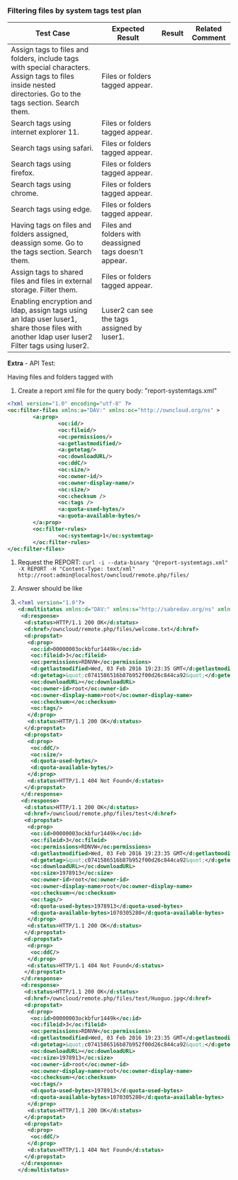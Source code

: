 ### Filtering files by system tags test plan

| Test Case                                | Expected Result                          | Result | Related Comment |
| ---------------------------------------- | ---------------------------------------- | ------ | --------------- |
| Assign tags to files and folders, include tags with special characters. Assign tags to files inside nested directories. Go to the tags section. Search them. | Files or folders tagged appear.          |        |                 |
| Search tags using internet explorer 11.  | Files or folders tagged appear.          |        |                 |
| Search tags using safari.                | Files or folders tagged appear.          |        |                 |
| Search tags using firefox.               | Files or folders tagged appear.          |        |                 |
| Search tags using chrome.                | Files or folders tagged appear.          |        |                 |
| Search tags using edge.                  | Files or folders tagged appear.          |        |                 |
| Having tags on files and folders assigned, deassign some. Go to the tags section. Search them. | Files and folders with deassigned tags doesn't appear. |        |                 |
| Assign tags to shared files and files in external storage. Filter them. | Files or folders tagged appear.          |        |                 |
| Enabling encryption and ldap, assign tags using an ldap user luser1, share those files with another ldap user luser2 Filter tags using luser2. | Luser2 can see the tags assigned by luser1. |        |                 |



**Extra** - API Test:

Having files and folders tagged with

1. Create a report xml file for the query body: "report-systemtags.xml"

``` xml
<?xml version="1.0" encoding="utf-8" ?>
<oc:filter-files xmlns:a="DAV:" xmlns:oc="http://owncloud.org/ns" >
        <a:prop>
                <oc:id/>
                <oc:fileid/>
                <oc:permissions/>
                <a:getlastmodified/>
                <a:getetag/>
                <oc:downloadURL/>
                <oc:ddC/>
                <oc:size/>
                <oc:owner-id/>
                <oc:owner-display-name/>
                <oc:size/>
                <oc:checksum />
                <oc:tags />
                <a:quota-used-bytes/>
                <a:quota-available-bytes/>
        </a:prop>
        <oc:filter-rules>
                <oc:systemtag>1</oc:systemtag>
        </oc:filter-rules>
</oc:filter-files>
```

1. Request the REPORT: `curl -i --data-binary "@report-systemtags.xml" -X REPORT -H "Content-Type: text/xml" http://root:admin@localhost/owncloud/remote.php/files/`
   
2. Answer should be like
   
3. ``` xml
   <?xml version="1.0"?>
   <d:multistatus xmlns:d="DAV:" xmlns:s="http://sabredav.org/ns" xmlns:oc="http://owncloud.org/ns">
    <d:response>
     <d:status>HTTP/1.1 200 OK</d:status>
     <d:href>/owncloud/remote.php/files/welcome.txt</d:href>
     <d:propstat>
      <d:prop>
       <oc:id>00000003ockbfur1449k</oc:id>
       <oc:fileid>3</oc:fileid>
       <oc:permissions>RDNVW</oc:permissions>
       <d:getlastmodified>Wed, 03 Feb 2016 19:23:35 GMT</d:getlastmodified>
       <d:getetag>&quot;c0741586516b87b952f00d26c844ca92&quot;</d:getetag>
       <oc:downloadURL></oc:downloadURL>
       <oc:owner-id>root</oc:owner-id>
       <oc:owner-display-name>root</oc:owner-display-name>
       <oc:checksum></oc:checksum>
       <oc:tags/>
      </d:prop>
      <d:status>HTTP/1.1 200 OK</d:status>
     </d:propstat>
     <d:propstat>
      <d:prop>
       <oc:ddC/>
       <oc:size/>
       <d:quota-used-bytes/>
       <d:quota-available-bytes/>
      </d:prop>
      <d:status>HTTP/1.1 404 Not Found</d:status>
     </d:propstat>
    </d:response>
    <d:response>
     <d:status>HTTP/1.1 200 OK</d:status>
     <d:href>/owncloud/remote.php/files/test</d:href>
     <d:propstat>
      <d:prop>
       <oc:id>00000003ockbfur1449k</oc:id>
       <oc:fileid>3</oc:fileid>
       <oc:permissions>RDNVW</oc:permissions>
       <d:getlastmodified>Wed, 03 Feb 2016 19:23:35 GMT</d:getlastmodified>
       <d:getetag>&quot;c0741586516b87b952f00d26c844ca92&quot;</d:getetag>
       <oc:downloadURL></oc:downloadURL>
       <oc:size>1978913</oc:size>
       <oc:owner-id>root</oc:owner-id>
       <oc:owner-display-name>root</oc:owner-display-name>
       <oc:checksum></oc:checksum>
       <oc:tags/>
       <d:quota-used-bytes>1978913</d:quota-used-bytes>
       <d:quota-available-bytes>1070305280</d:quota-available-bytes>
      </d:prop>
      <d:status>HTTP/1.1 200 OK</d:status>
     </d:propstat>
     <d:propstat>
      <d:prop>
       <oc:ddC/>
      </d:prop>
      <d:status>HTTP/1.1 404 Not Found</d:status>
     </d:propstat>
    </d:response>
    <d:response>
     <d:status>HTTP/1.1 200 OK</d:status>
     <d:href>/owncloud/remote.php/files/test/Huoguo.jpg</d:href>
     <d:propstat>
      <d:prop>
       <oc:id>00000003ockbfur1449k</oc:id>
       <oc:fileid>3</oc:fileid>
       <oc:permissions>RDNVW</oc:permissions>
       <d:getlastmodified>Wed, 03 Feb 2016 19:23:35 GMT</d:getlastmodified>
       <d:getetag>&quot;c0741586516b87b952f00d26c844ca92&quot;</d:getetag>
       <oc:downloadURL></oc:downloadURL>
       <oc:size>1978913</oc:size>
       <oc:owner-id>root</oc:owner-id>
       <oc:owner-display-name>root</oc:owner-display-name>
       <oc:checksum></oc:checksum>
       <oc:tags/>
       <d:quota-used-bytes>1978913</d:quota-used-bytes>
       <d:quota-available-bytes>1070305280</d:quota-available-bytes>
      </d:prop>
      <d:status>HTTP/1.1 200 OK</d:status>
     </d:propstat>
     <d:propstat>
      <d:prop>
       <oc:ddC/>
      </d:prop>
      <d:status>HTTP/1.1 404 Not Found</d:status>
     </d:propstat>
    </d:response>
   </d:multistatus>
   ```
   
   ​


